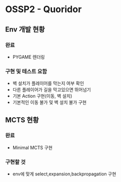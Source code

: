 # OSSP2 - Quoridor

## Env 개발 현황

### 완료
- PYGAME 렌더링

### 구현 및 테스트 요함
- 벽 설치가 플레이어를 막는지 여부 확인
- 다른 플레이어가 길을 막고있으면 뛰어넘기
- 기본 Action 구현(이동, 벽 설치)
- 기본적인 이동 불가 및 벽 설치 불가 구현

## MCTS 현황

### 완료
- Minimal MCTS 구현

### 구현할 것
- env에 맞게 select,expansion,backpropagation 구현 